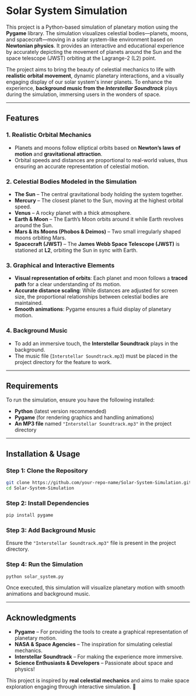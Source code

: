 # **Solar System Simulation**  

This project is a Python-based simulation of planetary motion using the **Pygame** library. The simulation visualizes celestial bodies—planets, moons, and spacecraft—moving in a solar system-like environment based on **Newtonian physics**. It provides an interactive and educational experience by accurately depicting the movement of planets around the Sun and the space telescope (JWST) orbiting at the Lagrange-2 (L2) point.  

The project aims to bring the beauty of celestial mechanics to life with **realistic orbital movement**, dynamic planetary interactions, and a visually engaging display of our solar system's inner planets. To enhance the experience, **background music from the *Interstellar Soundtrack*** plays during the simulation, immersing users in the wonders of space.  

---

## **Features**  

### **1. Realistic Orbital Mechanics**  
- Planets and moons follow elliptical orbits based on **Newton’s laws of motion** and **gravitational attraction**.  
- Orbital speeds and distances are proportional to real-world values, thus ensuring an accurate representation of celestial motion.  

### **2. Celestial Bodies Modeled in the Simulation**  
- **The Sun** – The central gravitational body holding the system together.  
- **Mercury** – The closest planet to the Sun, moving at the highest orbital speed.  
- **Venus** – A rocky planet with a thick atmosphere.  
- **Earth & Moon** – The Earth’s Moon orbits around it while Earth revolves around the Sun.  
- **Mars & its Moons (Phobos & Deimos)** – Two small irregularly shaped moons orbiting Mars.  
- **Spacecraft (JWST)** – The **James Webb Space Telescope (JWST)** is stationed at **L2**, orbiting the Sun in sync with Earth.  

### **3. Graphical and Interactive Elements**  
- **Visual representation of orbits**: Each planet and moon follows a **traced path** for a clear understanding of its motion.  
- **Accurate distance scaling**: While distances are adjusted for screen size, the proportional relationships between celestial bodies are maintained.  
- **Smooth animations**: Pygame ensures a fluid display of planetary motion.  

### **4. Background Music**  
- To add an immersive touch, the **Interstellar Soundtrack** plays in the background.  
- The music file (`Interstellar Soundtrack.mp3`) must be placed in the project directory for the feature to work.  

---

## **Requirements**  

To run the simulation, ensure you have the following installed:  

- **Python** (latest version recommended)  
- **Pygame** (for rendering graphics and handling animations)  
- **An MP3 file** named `"Interstellar Soundtrack.mp3"` in the project directory  

---

## **Installation & Usage**  

### **Step 1: Clone the Repository**  
```bash
git clone https://github.com/your-repo-name/Solar-System-Simulation.git
cd Solar-System-Simulation
```

### **Step 2: Install Dependencies**  
```bash
pip install pygame
```

### **Step 3: Add Background Music**  
Ensure the `"Interstellar Soundtrack.mp3"` file is present in the project directory.  

### **Step 4: Run the Simulation**  
```bash
python solar_system.py
```

Once executed, this simulation will visualize planetary motion with smooth animations and background music.  

---

## **Acknowledgments**  
- **Pygame** – For providing the tools to create a graphical representation of planetary motion.  
- **NASA & Space Agencies** – The inspiration for simulating celestial mechanics.  
- **Interstellar Soundtrack** – For making the experience more immersive.  
- **Science Enthusiasts & Developers** – Passionate about space and physics!  

This project is inspired by **real celestial mechanics** and aims to make space exploration engaging through interactive simulation. 🚀  

